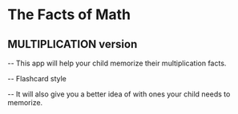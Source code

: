 # The Facts of Math

## MULTIPLICATION version


-- This app will help your child memorize their multiplication facts.


-- Flashcard style

-- It will also give you a better idea of with ones your child needs to memorize.

